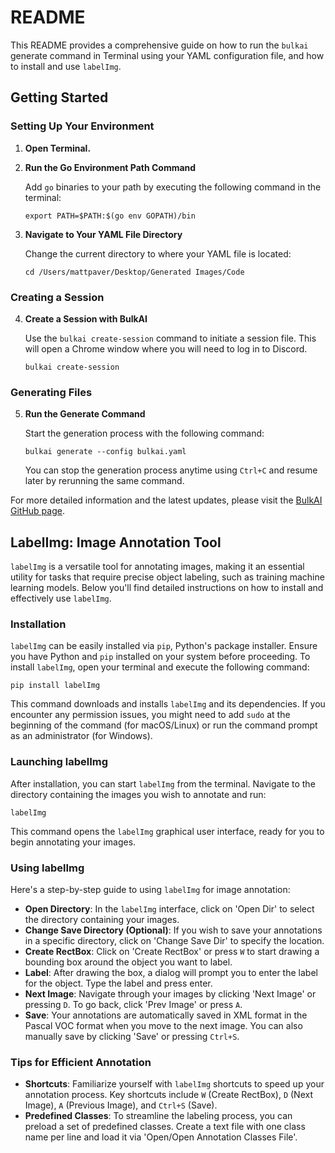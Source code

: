 # README

This README provides a comprehensive guide on how to run the `bulkai` generate command in Terminal using your YAML configuration file, and how to install and use `labelImg`.

## Getting Started

### Setting Up Your Environment

1. **Open Terminal.**

2. **Run the Go Environment Path Command**

    Add `go` binaries to your path by executing the following command in the terminal:

    ```shell
    export PATH=$PATH:$(go env GOPATH)/bin
    ```

3. **Navigate to Your YAML File Directory**

    Change the current directory to where your YAML file is located:

    ```shell
    cd /Users/mattpaver/Desktop/Generated Images/Code
    ```

### Creating a Session

4. **Create a Session with BulkAI**

    Use the `bulkai create-session` command to initiate a session file. This will open a Chrome window where you will need to log in to Discord.

    ```shell
    bulkai create-session
    ```

### Generating Files

5. **Run the Generate Command**

    Start the generation process with the following command:

    ```shell
    bulkai generate --config bulkai.yaml
    ```

    You can stop the generation process anytime using `Ctrl+C` and resume later by rerunning the same command.

For more detailed information and the latest updates, please visit the [BulkAI GitHub page](https://github.com/bulkai).

## LabelImg: Image Annotation Tool

`labelImg` is a versatile tool for annotating images, making it an essential utility for tasks that require precise object labeling, such as training machine learning models. Below you'll find detailed instructions on how to install and effectively use `labelImg`.

### Installation

`labelImg` can be easily installed via `pip`, Python's package installer. Ensure you have Python and `pip` installed on your system before proceeding. To install `labelImg`, open your terminal and execute the following command:

```shell
pip install labelImg
```

This command downloads and installs `labelImg` and its dependencies. If you encounter any permission issues, you might need to add `sudo` at the beginning of the command (for macOS/Linux) or run the command prompt as an administrator (for Windows).

### Launching labelImg

After installation, you can start `labelImg` from the terminal. Navigate to the directory containing the images you wish to annotate and run:

```
labelImg
```

This command opens the `labelImg` graphical user interface, ready for you to begin annotating your images.

### Using labelImg

Here's a step-by-step guide to using `labelImg` for image annotation:

- **Open Directory**: In the `labelImg` interface, click on 'Open Dir' to select the directory containing your images.
- **Change Save Directory (Optional)**: If you wish to save your annotations in a specific directory, click on 'Change Save Dir' to specify the location.
- **Create RectBox**: Click on 'Create RectBox' or press `W` to start drawing a bounding box around the object you want to label.
- **Label**: After drawing the box, a dialog will prompt you to enter the label for the object. Type the label and press enter.
- **Next Image**: Navigate through your images by clicking 'Next Image' or pressing `D`. To go back, click 'Prev Image' or press `A`.
- **Save**: Your annotations are automatically saved in XML format in the Pascal VOC format when you move to the next image. You can also manually save by clicking 'Save' or pressing `Ctrl+S`.

### Tips for Efficient Annotation

- **Shortcuts**: Familiarize yourself with `labelImg` shortcuts to speed up your annotation process. Key shortcuts include `W` (Create RectBox), `D` (Next Image), `A` (Previous Image), and `Ctrl+S` (Save).
- **Predefined Classes**: To streamline the labeling process, you can preload a set of predefined classes. Create a text file with one class name per line and load it via 'Open/Open Annotation Classes File'.